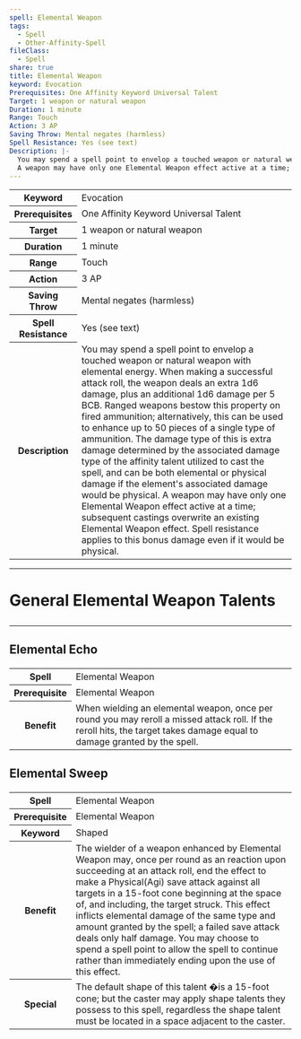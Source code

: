 ```yaml
---
spell: Elemental Weapon
tags:
  - Spell
  - Other-Affinity-Spell
fileClass:
  - Spell
share: true
title: Elemental Weapon
keyword: Evocation
Prerequisites: One Affinity Keyword Universal Talent
Target: 1 weapon or natural weapon
Duration: 1 minute
Range: Touch
Action: 3 AP
Saving Throw: Mental negates (harmless)
Spell Resistance: Yes (see text)
Description: |-
  You may spend a spell point to envelop a touched weapon or natural weapon with elemental energy. When making a successful attack roll, the weapon deals an extra 1d6 damage, plus an additional 1d6 damage per 5 BCB. Ranged weapons bestow this property on fired ammunition; alternatively, this can be used to enhance up to 50 pieces of a single type of ammunition. The damage type of this is extra damage determined by the associated damage type of the affinity talent utilized to cast the spell, and can be both elemental or physical damage if the element's associated damage would be physical.
  A weapon may have only one Elemental Weapon effect active at a time; subsequent castings overwrite an existing Elemental Weapon effect. Spell resistance applies to this bonus damage even if it would be physical.
---
```


<p><span style="overflow-x: auto;"><table><tbody><tr><th>Keyword</th><td>Evocation</td></tr><tr><th>Prerequisites</th><td>One Affinity Keyword Universal Talent</td></tr><tr><th>Target</th><td>1 weapon or natural weapon</td></tr><tr><th>Duration</th><td>1 minute</td></tr><tr><th>Range</th><td>Touch</td></tr><tr><th>Action</th><td>3 AP</td></tr><tr><th>Saving Throw</th><td>Mental negates (harmless)</td></tr><tr><th>Spell Resistance</th><td>Yes (see text)</td></tr><tr><th>Description</th><td>You may spend a spell point to envelop a touched weapon or natural weapon with elemental energy. When making a successful attack roll, the weapon deals an extra 1d6 damage, plus an additional 1d6 damage per 5 BCB. Ranged weapons bestow this property on fired ammunition; alternatively, this can be used to enhance up to 50 pieces of a single type of ammunition. The damage type of this is extra damage determined by the associated damage type of the affinity talent utilized to cast the spell, and can be both elemental or physical damage if the element's associated damage would be physical.
A weapon may have only one Elemental Weapon effect active at a time; subsequent castings overwrite an existing Elemental Weapon effect. Spell resistance applies to this bonus damage even if it would be physical.</td></tr></tbody></table></span></p><span><span><hr></span></span><h1><span><p>General Elemental Weapon Talents</p></span></h1><span><span><hr></span></span><h2><span><p>Elemental Echo</p></span></h2><p><span style="overflow-x: auto;"><table><tbody><tr><th>Spell</th><td>Elemental Weapon</td></tr><tr><th>Prerequisite</th><td>Elemental Weapon</td></tr><tr><th>Benefit</th><td>When wielding an elemental weapon, once per round you may reroll a missed attack roll. If the reroll hits, the target takes damage equal to damage granted by the spell.</td></tr></tbody></table></span></p><h2><span><p>Elemental Sweep</p></span></h2><p><span style="overflow-x: auto;"><table><tbody><tr><th>Spell</th><td>Elemental Weapon</td></tr><tr><th>Prerequisite</th><td>Elemental Weapon</td></tr><tr><th>Keyword</th><td>Shaped</td></tr><tr><th>Benefit</th><td>The wielder of a weapon enhanced by Elemental Weapon may, once per round as an reaction upon succeeding at an attack roll, end the effect to make a Physical(Agi) save attack against all targets in a 15-foot cone beginning at the space of, and including, the target struck. This effect inflicts elemental damage of the same type and amount granted by the spell; a failed save attack deals only half damage. You may choose to spend a spell point to allow the spell to continue rather than immediately ending upon the use of this effect.</td></tr><tr><th>Special</th><td>The default shape of this talent �is a 15-foot cone; but the caster may apply shape talents they possess to this spell, regardless the shape talent must be located in a space adjacent to the caster.</td></tr></tbody></table></span></p>